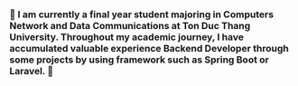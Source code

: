 ### 🔭 I am currently a final year student majoring in Computers Network and Data Communications at Ton Duc Thang University. Throughout my academic journey, I have accumulated valuable experience Backend Developer through some projects by using framework such as Spring Boot or Laravel. 👋

<!--
**Qmanh/Qmanh** is a ✨ _special_ ✨ repository because its `README.md` (this file) appears on your GitHub profile.

Here are some ideas to get you started:


-->
